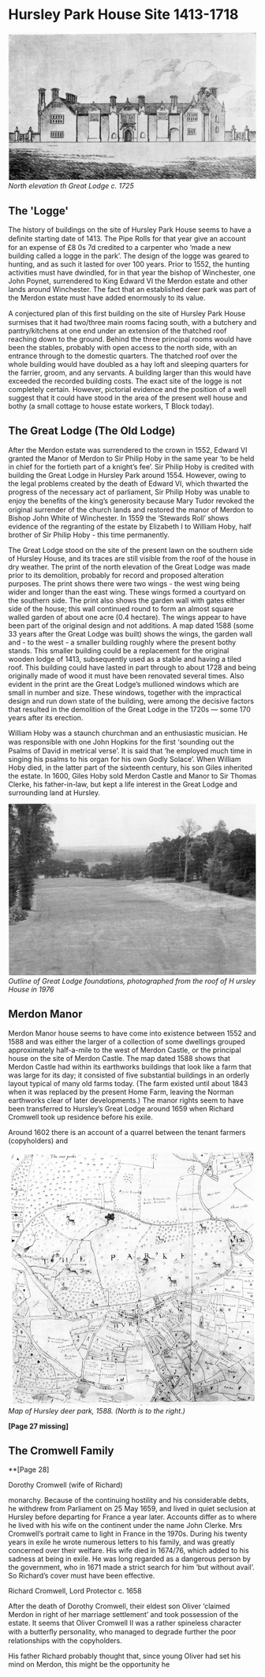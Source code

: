 # Hursley Park House Site 1413-1718

![Drawing](great-lodge.jpg)
*North elevation th Great Lodge c. 1725*

## The 'Logge'
 
The history of buildings on the site of Hursley
Park House seems to have a deﬁnite starting
date of 1413. The Pipe Rolls for that year give
an account for an expense of £8 0s 7d credited
to a carpenter who ‘made a new building
called a logge in the park’. The design of the
logge was geared to hunting, and as such it
lasted for over 100 years. Prior to 1552, the
hunting activities must have dwindled, for in
that year the bishop of Winchester, one John
Poynet, surrendered to King Edward VI the
Merdon estate and other lands around
Winchester. The fact that an established deer
park was part of the Merdon estate must
have added enormously to its value.

A conjectured plan of this ﬁrst building on the
site of Hursley Park House surmises that it
had two/three main rooms facing south, with a
butchery and pantry/kitchens at one end
under an extension of the thatched roof
reaching down to the ground. Behind the
three principal rooms would have been the
stables, probably with open access to the
north side, with an entrance through to the
domestic quarters. The thatched roof over the
whole building would have doubled as a hay
loft and sleeping quarters for the farrier,
groom, and any servants. A building larger
than this would have exceeded the recorded
building costs. The exact site of the logge is
not completely certain. However, pictorial
evidence and the position of a well suggest
that it could have stood in the area of the
present well house and bothy (a small cottage
to house estate workers, T Block today).


## The Great Lodge (The Old Lodge)

After the Merdon estate was surrendered to
the crown in 1552, Edward VI granted the
Manor of Merdon to Sir Philip Hoby in the
same year ‘to be held in chief for the fortieth
part of a knight’s fee’. Sir Philip Hoby is
credited with building the Great Lodge in
Hursley Park around 1554. However, owing to
the legal problems created by the death of
Edward VI, which thwarted the progress of
the necessary act of parliament, Sir Philip
Hoby was unable to enjoy the beneﬁts of the
king’s generosity because Mary Tudor revoked
the original surrender of the church lands and
restored the manor of Merdon to Bishop John
White of Winchester. In 1559 the ‘Stewards
Roll’ shows evidence of the regranting of the
estate by Elizabeth I to William Hoby, half
brother of Sir Philip Hoby - this time
permanently.

The Great Lodge stood on the site of the
present lawn on the southern side of Hursley
House, and its traces are still visible from the
roof of the house in dry weather. The print of
the north elevation of the Great Lodge was
made prior to its demolition, probably for
record and proposed alteration purposes. The
print shows there were two wings - the west
wing being wider and longer than the east
wing. These wings formed a courtyard on the
southern side. The print also shows the
garden wall with gates either side of the
house; this wall continued round to form an
almost square walled garden of about one acre
(0.4 hectare). The wings appear to have been
part of the original design and not additions.
A map dated 1588 (some 33 years after the
Great Lodge was built) shows the wings, the
garden wall and - to the west - a smaller
building roughly where the present bothy
stands. This smaller building could be a
replacement for the original wooden lodge of
1413, subsequently used as a stable and
having a tiled roof. This building could have
lasted in part through to about 1728 and
being originally made of wood it must have
been renovated several times. Also evident in
the print are the Great Lodge’s mullioned
windows which are small in number and size.
These windows, together with the impractical
design and run down state of the building,
were among the decisive factors that resulted
in the demolition of the Great Lodge in the
1720s — some 170 years after its erection.

William Hoby was a staunch churchman and
an enthusiastic musician. He was responsible
with one John Hopkins for the ﬁrst ‘sounding
out the Psalms of David in metrical verse’. It
is said that ‘he employed much time in singing
his psalms to his organ for his own Godly
Solace’. When William Hoby died, in the latter
part of the sixteenth century, his son Giles
inherited the estate. In 1600, Giles Hoby sold
Merdon Castle and Manor to Sir Thomas
Clerke, his father-in-law, but kept a life
interest in the Great Lodge and surrounding
land at Hursley.


![Photo](great-lodge-outline.jpg)
*Outline of Great Lodge foundations, photographed from the roof of H ursley House in 1976*

 
## Merdon Manor

Merdon Manor house seems to have come into
existence between 1552 and 1588 and was
either the larger of a collection of some
dwellings grouped approximately half-a-mile
to the west of Merdon Castle, or the principal
house on the site of Merdon Castle. The map
dated 1588 shows that Merdon Castle had
within its earthworks buildings that look like
a farm that was large for its day; it consisted
of five substantial buildings in an orderly
layout typical of many old farms today. (The
farm existed until about 1843 when it was
replaced by the present Home Farm, leaving
the Norman earthworks clear of later
developments.) The manor rights seem to
have been transferred to Hursley’s Great
Lodge around 1659 when Richard Cromwell
took up residence before his exile.

Around 1602 there is an account of a quarrel
between the tenant farmers (copyholders) and


![Map](hursley-deer-park-map.jpg)
*Map of Hursley deer park, 1588. (North is to the right.)*


**[Page 27 missing]**


## The Cromwell Family

**[Page 28]


Dorothy Cromwell (wife of Richard)

monarchy. Because of the continuing hostility
and his considerable debts, he withdrew from
Parliament on 25 May 1659, and lived in
quiet seclusion at Hursley before departing for
France a year later. Accounts differ as to
where he lived with his wife on the continent
under the name John Clerke. Mrs Cromwell’s
portrait came to light in France in the 1970s.
During his twenty years in exile he wrote
numerous letters to his family, and was
greatly concerned over their welfare. His wife
died in 1674/76, which added to his sadness at
being in exile. He was long regarded as a
dangerous person by the government, who in
1671 made a strict search for him ‘but without
avail’. So Richard’s cover must have been
effective.


Richard Cromwell, Lord Protector c. 1658


After the death of Dorothy Cromwell, their
eldest son Oliver ‘claimed Merdon in right of
her marriage settlement’ and took possession of
the estate. It seems that Oliver Cromwell II
was a rather spineless character with a
butterﬂy personality, who managed to degrade
further the poor relationships with the
copyholders.

His father Richard probably thought that,
since young Oliver had set his mind on
Merdon, this might be the opportunity he

 


